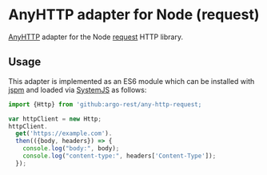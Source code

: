 # AnyHTTP adapter for Node (request)

[AnyHTTP](https://github.com/argo-rest/any-http) adapter for the
Node [request](https://www.npmjs.com/package/request) HTTP library.

## Usage

This adapter is implemented as an ES6 module which can be installed
with [jspm](https://jspm.io) and loaded via
[SystemJS](https://github.com/systemjs/systemjs) as follows:

``` javascript
import {Http} from 'github:argo-rest/any-http-request;

var httpClient = new Http;
httpClient.
  get('https://example.com').
  then(({body, headers}) => {
    console.log("body:", body);
    console.log("content-type:", headers['Content-Type']);
  });
```
